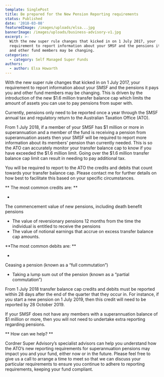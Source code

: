 ```yaml
---
template: SinglePost
title: Be prepared for the New Pension Reporting requirements
status: Published
date: '2018-03-08'
featuredImage: /images/uploads/elsa...jpg
bannerImage: /images/uploads/business-advisory-v1.jpg
excerpt: >-
  With the new super rule changes that kicked in on 1 July 2017, your
  requirement to report information about your SMSF and the pensions it pays you
  and other fund members may be changing.
categories:
  - category: Self Managed Super Funds
authors:
  - author: Elsa Howarth
---
```


With the new super rule changes that kicked in on 1 July 2017, your requirement to report information about your SMSF and the pensions it pays you and other fund members may be changing. This is driven by the introduction of the new $1.6 million transfer balance cap which limits the amount of assets you can use to pay pensions from super with.

Currently, pensions only need to be reported once a year through the SMSF annual tax and regulatory return to the Australian Taxation Office (ATO).

From 1 July 2018, if a member of your SMSF has $1 million or more in superannuation and a member of the fund is receiving a pension from superannuation assets then your SMSF will be required to report more information about its members’ pension than currently needed. This is so the ATO can accurately monitor your transfer balance cap to know if you have exceeded the $1.6 million limit. Going over the $1.6 million transfer balance cap limit can result in needing to pay additional tax.

You will be required to report to the ATO the credits and debits that count towards your transfer balance cap. Please contact me for further details on how best to facilitate this based on your specific circumstances.

**
The most common credits are:
**

-

The commencement value of new pensions, including death benefit pensions

- The value of reversionary pensions 12 months from the time the individual is entitled to receive the pensions
- The value of notional earnings that accrue on excess transfer balance cap amounts.

**The most common debits are:
**

-

Ceasing a pension (known as a “full commutation”)

- Taking a lump sum out of the pension (known as a “partial commutation”)

From 1 July 2018 transfer balance cap credits and debits must be reported within 28 days after the end of the quarter that they occur in. For instance, if you start a new pension on 1 July 2019, then this credit will need to be reported by 28 October 2019.

If your SMSF does not have any members with a superannuation balance of $1 million or more, then you will not need to undertake extra reporting regarding pensions.

**
How can we help?
**

Cordner Super Advisory’s specialist advisors can help you understand how the ATO’s new reporting requirements for superannuation pensions may impact you and your fund, either now or in the future. Please feel free to give us a call to arrange a time to meet so that we can discuss your particular requirements to ensure you continue to adhere to reporting requirements, keeping your fund compliant.

